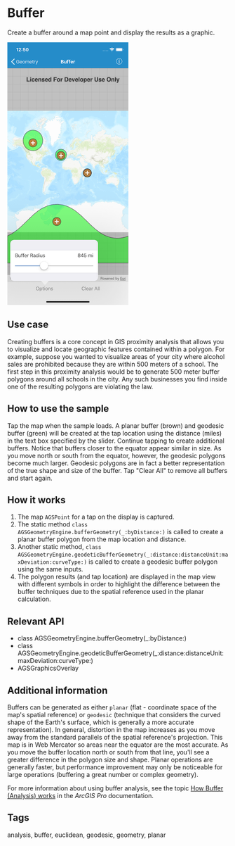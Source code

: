 # Buffer

Create a buffer around a map point and display the results as a graphic.

![Image of Buffer](buffer.png)

## Use case

Creating buffers is a core concept in GIS proximity analysis that allows you to visualize and locate geographic features contained within a polygon. For example, suppose you wanted to visualize areas of your city where alcohol sales are prohibited because they are within 500 meters of a school. The first step in this proximity analysis would be to generate 500 meter buffer polygons around all schools in the city. Any such businesses you find inside one of the resulting polygons are violating the law.

## How to use the sample

Tap the map when the sample loads. A planar buffer (brown) and geodesic buffer (green) will be created at the tap location using the distance (miles) in the text box specified by the slider. Continue tapping to create additional buffers. Notice that buffers closer to the equator appear similar in size. As you move north or south from the equator, however, the geodesic polygons become much larger. Geodesic polygons are in fact a better representation of the true shape and size of the buffer. Tap "Clear All" to remove all buffers and start again.

## How it works

1. The map `AGSPoint` for a tap on the display is captured.
2. The static method `class AGSGeometryEngine.bufferGeometry(_:byDistance:)` is called to create a planar buffer polygon from the map location and distance.
3. Another static method, `class AGSGeometryEngine.geodeticBufferGeometry(_:distance:distanceUnit:maxDeviation:curveType:)` is called to create a geodesic buffer polygon using the same inputs.
4. The polygon results (and tap location) are displayed in the map view with different symbols in order to highlight the difference between the buffer techniques due to the spatial reference used in the planar calculation.

## Relevant API

* class AGSGeometryEngine.bufferGeometry(_:byDistance:)
* class AGSGeometryEngine.geodeticBufferGeometry(_:distance:distanceUnit:maxDeviation:curveType:)
* AGSGraphicsOverlay

## Additional information

Buffers can be generated as either `planar` (flat - coordinate space of the map's spatial reference) or `geodesic` (technique that considers the curved shape of the Earth's surface, which is generally a more accurate representation). In general, distortion in the map increases as you move away from the standard parallels of the spatial reference's projection. This map is in Web Mercator so areas near the equator are the most accurate. As you move the buffer location north or south from that line, you'll see a greater difference in the polygon size and shape. Planar operations are generally faster, but performance improvement may only be noticeable for large operations (buffering a great number or complex geometry).

For more information about using buffer analysis, see the topic [How Buffer (Analysis) works](https://pro.arcgis.com/en/pro-app/tool-reference/analysis/how-buffer-analysis-works.htm) in the *ArcGIS Pro* documentation.

## Tags

analysis, buffer, euclidean, geodesic, geometry, planar
